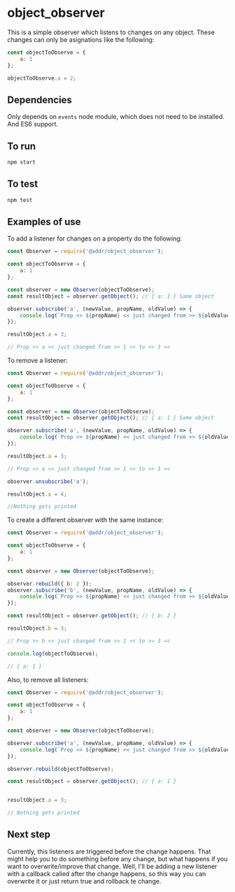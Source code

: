# object_observer

This is a simple observer which listens to changes on any object. These changes can only be asignations like the following:

```js
const objectToObserve = {
    a: 1
};

objectToObserve.a = 2;
```

## Dependencies

Only depends on ``events`` node module, which does not need to be installed. And ES6 support.

## To run

```sh
npm start
```

## To test

```sh
npm test
```

## Examples of use

To add a listener for changes on a property do the following:

```js
const Observer = require('@addr/object_observer');

const objectToObserve = {
    a: 1
};

const observer = new Observer(objectToObserve);
const resultObject = observer.getObject(); // { a: 1 } Same object

observer.subscribe('a', (newValue, propName, oldValue) => {
    console.log(`Prop >> ${propName} << just changed from >> ${oldValue} << to >> ${newValue} <<`);
});

resultObject.a = 3;

// Prop >> a << just changed from >> 1 << to >> 3 <<
```

To remove a listener:

```js
const Observer = require('@addr/object_observer');

const objectToObserve = {
    a: 1
};

const observer = new Observer(objectToObserve);
const resultObject = observer.getObject(); // { a: 1 } Same object

observer.subscribe('a', (newValue, propName, oldValue) => {
    console.log(`Prop >> ${propName} << just changed from >> ${oldValue} << to >> ${newValue} <<`);
});

resultObject.a = 3;

// Prop >> a << just changed from >> 1 << to >> 3 <<

observer.unsubscribe('a');

resultObject.a = 4;

//Nothing gets printed
```

To create a different observer with the same instance:

```js
const Observer = require('@addr/object_observer');

const objectToObserve = {
    a: 1
};

const observer = new Observer(objectToObserve);

observer.rebuild({ b: 2 });
observer.subscribe('b', (newValue, propName, oldValue) => {
    console.log(`Prop >> ${propName} << just changed from >> ${oldValue} << to >> ${newValue} <<`);
});

const resultObject = observer.getObject(); // { b: 2 }

resultObject.b = 3;

// Prop >> b << just changed from >> 1 << to >> 3 <<

console.log(objectToObserve);

// { a: 1 }
```

Also, to remove all listeners:

```js
const Observer = require('@addr/object_observer');

const objectToObserve = {
    a: 1
};

const observer = new Observer(objectToObserve);

observer.subscribe('a', (newValue, propName, oldValue) => {
    console.log(`Prop >> ${propName} << just changed from >> ${oldValue} << to >> ${newValue} <<`);
});

observer.rebuild(objectToObserve);

const resultObject = observer.getObject(); // { a: 1 }


resultObject.a = 3;

// Nothing gets printed
```

## Next step

Currently, this listeners are triggered before the change happens. That might help you to do something before any change,
but what happens if you want to overwrite/improve that change. Well, I'll be adding a new listener with a callback called
after the change happens, so this way you can overwrite it or just return true and rollback te change.